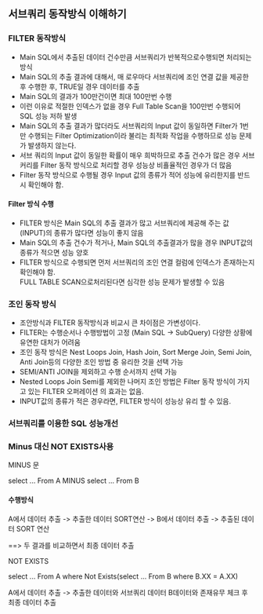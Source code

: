 ## 서브쿼리 동작방식 이해하기

### FILTER 동작방식

-   Main SQL에서 추출된 데이터 건수만큼 서브쿼리가 반복적으로수행되면 처리되는 방식
-   Main SQL의 추출 결과에 대해서, 매 로우마다 서브쿼리에 조인 연결 값을 제공한 후 수행한 후, TRUE일 경우 데이터를 추출
-   Main SQL의 결과가 100만건이면 최대 100만번 수행
-   이런 이유로 적절한 인덱스가 없을 경우 Full Table Scan을 100만번 수행되어 SQL 성능 저하 발생
-   Main SQL의 추출 결과가 많더라도 서브쿼리의 Input 값이 동일하면 Filter가 1번만 수행되는 Filter Optimization이라 불리는 최적화 작업을 수행하므로 성능 문제가 발생하지 않는다.
-   서브 쿼리의 Input 값이 동일한 확률이 매우 희박하므로 추출 건수가 많은 경우 서브커리를 Filter 동작 방식으로 처리할 경우 성능상 비횰율적인 경우가 더 많음
-   Filter 동작 방식으로 수행될 경우 Input 값의 종류가 적어 성능에 유리한지를 반드시 확인해야 함.

#### Filter 방식 수행

-   FILTER 방식은 Main SQL의 추출 결과가 많고 서브쿼리에 제공해 주는 값(INPUT)의 종류가 많다면 성능이 좋지 않음
-   Main SQL의 추출 건수가 적거나, Main SQL의 추출결과가 많을 경우 INPUT값의 종류가 적으면 성능 양호
-   FILTER 방식으로 수행되면 먼저 서브쿼리의 조인 연결 컬럼에 인덱스가 존재하는지 확인해야 함.  
    FULL TABLE SCAN으로처리된다면 심각한 성능 문제가 발생할 수 있음


### 조인 동작 방식

-   조안방식과 FILTER 동작방식과 비교시 큰 차이점은 가변성이다.
-   FILTER는 수행순서나 수행방법이 고정 (Main SQL -> SubQuery) 다양한 상황에 유연한 대처가 어려움
-   조인 동작 방식은 Nest Loops Join, Hash Join, Sort Merge Join, Semi Join, Anti Join등의 다양한 조인 방법 중 유리한 것을 선택 가능
-   SEMI/ANTI JOIN을 제외하고 수행 순서까지 선택 가능
-   Nested Loops Join Semi를 제외한 나머지 조인 방법은 Filter 동작 방식이 가지고 있는 FILTER 오퍼레이션 의 효과는 없음.
-   INPUT값의 종류가 적은 경우라면, FILTER 방식이 성능상 유리 할 수 있음.




### 서브쿼리를 이용한 SQL 성능개선

### Minus 대신 NOT EXISTS사용

MINUS 문 

select ... From A     MINUS     select ... From B

#### 수행방식
A에서 데이터 추출 -> 추출한 데이터 SORT연산 -> B에서 데이터 추출 -> 추출된 데이터 SORT 연산

==> 두 결과를 비교하면서 최종 데이터 추출


NOT EXISTS

select ... From A    where Not Exists(select ... From B where B.XX = A.XX)

A에서 데이터 추출 -> 추출한 데이터와 서브쿼리 데이터 B데이터와 존재유무 체크 후 최종 데이터 추출

